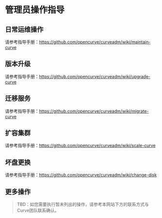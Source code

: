 # 管理员操作指导

## 日常运维操作

请参考指导手册：https://github.com/opencurve/curveadm/wiki/maintain-curve

## 版本升级

请参考指导手册：https://github.com/opencurve/curveadm/wiki/upgrade-curve

## 迁移服务

请参考指导手册：https://github.com/opencurve/curveadm/wiki/migrate-curve

## 扩容集群

请参考指导手册：https://github.com/opencurve/curveadm/wiki/scale-curve

## 坏盘更换

请参考指导手册：https://github.com/opencurve/curveadm/wiki/change-disk


## 更多操作

> TBD：如您需要执行暂未列出的操作，请参考本网站下方的联系方式与Curve团队联系确认。